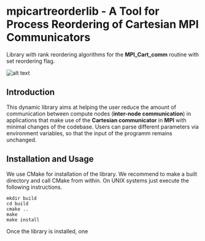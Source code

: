 # mpicartreorderlib - A Tool for Process Reordering of Cartesian MPI Communicators
Library with rank reordering algorithms for the **MPI_Cart_comm** routine with set reordering flag.

![alt text](https://github.com/konradvonkirchbach/mpicartreorderlib/blob/master/images/motivational_example-1.png "Motivational Example")

## Introduction
This dynamic library aims at helping the user reduce the amount of communication between compute nodes (**inter-node communication**) in applications that make use of the **Cartesian communicator** in **MPI** with minimal changes of the codebase. Users can parse different parameters via environment variables, so that the input of the programm remains unchanged.

## Installation and Usage 
We use CMake for installation of the library. We recommend to make a built directory and call CMake from within. On UNIX systems just execute the following instructions.
```
mkdir build
cd build
cmake ..
make
make install
```
Once the library is installed, one 
